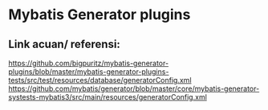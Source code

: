 # Mybatis Generator plugins


## Link acuan/ referensi:

https://github.com/bigpuritz/mybatis-generator-plugins/blob/master/mybatis-generator-plugins-tests/src/test/resources/database/generatorConfig.xml
https://github.com/mybatis/generator/blob/master/core/mybatis-generator-systests-mybatis3/src/main/resources/generatorConfig.xml